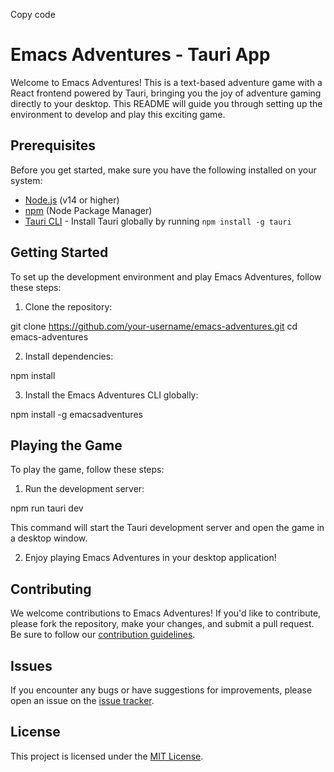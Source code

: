 
Copy code
# Emacs Adventures - Tauri App

Welcome to Emacs Adventures! This is a text-based adventure game with a React frontend powered by Tauri, bringing you the joy of adventure gaming directly to your desktop. This README will guide you through setting up the environment to develop and play this exciting game.

## Prerequisites

Before you get started, make sure you have the following installed on your system:

- [Node.js](https://nodejs.org/) (v14 or higher)
- [npm](https://www.npmjs.com/) (Node Package Manager)
- [Tauri CLI](https://tauri.studio/docs/getting-started/intro) - Install Tauri globally by running `npm install -g tauri`

## Getting Started

To set up the development environment and play Emacs Adventures, follow these steps:

1. Clone the repository:

git clone https://github.com/your-username/emacs-adventures.git
cd emacs-adventures

2. Install dependencies:

npm install

3. Install the Emacs Adventures CLI globally:

npm install -g emacsadventures

## Playing the Game

To play the game, follow these steps:

1. Run the development server:

npm run tauri dev

This command will start the Tauri development server and open the game in a desktop window.

2. Enjoy playing Emacs Adventures in your desktop application!

## Contributing

We welcome contributions to Emacs Adventures! If you'd like to contribute, please fork the repository, make your changes, and submit a pull request. Be sure to follow our [contribution guidelines](CONTRIBUTING.md).

## Issues

If you encounter any bugs or have suggestions for improvements, please open an issue on the [issue tracker](https://github.com/your-username/emacs-adventures/issues).

## License

This project is licensed under the [MIT License](LICENSE).

